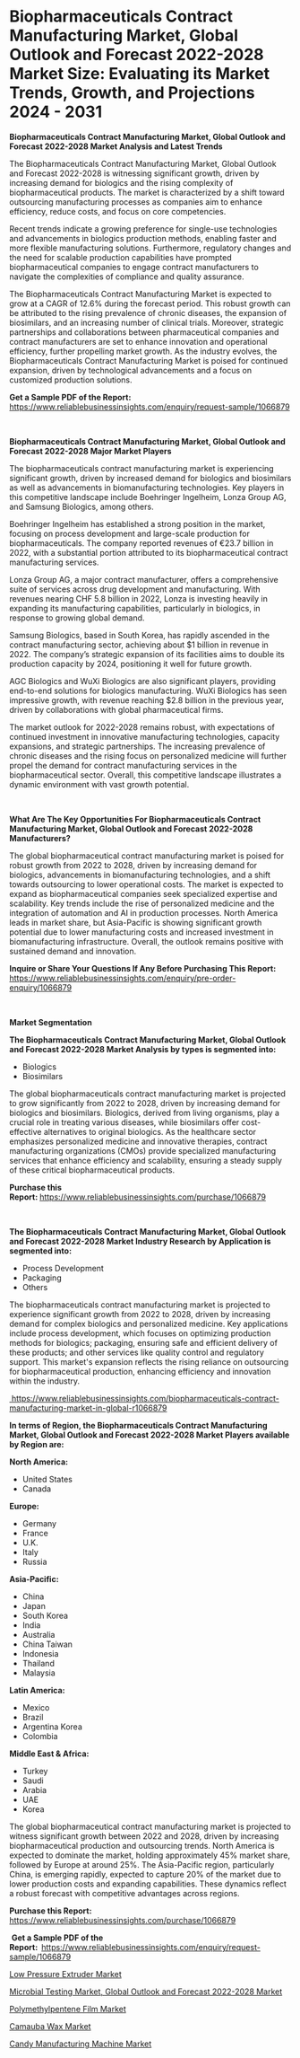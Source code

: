 <p><h1>Biopharmaceuticals Contract Manufacturing Market, Global Outlook and Forecast 2022-2028 Market Size: Evaluating its Market Trends, Growth, and Projections 2024 - 2031</h1></p><p><strong>Biopharmaceuticals Contract Manufacturing Market, Global Outlook and Forecast 2022-2028 Market Analysis and Latest Trends</strong></p>
<p><p>The Biopharmaceuticals Contract Manufacturing Market, Global Outlook and Forecast 2022-2028 is witnessing significant growth, driven by increasing demand for biologics and the rising complexity of biopharmaceutical products. The market is characterized by a shift toward outsourcing manufacturing processes as companies aim to enhance efficiency, reduce costs, and focus on core competencies. </p><p>Recent trends indicate a growing preference for single-use technologies and advancements in biologics production methods, enabling faster and more flexible manufacturing solutions. Furthermore, regulatory changes and the need for scalable production capabilities have prompted biopharmaceutical companies to engage contract manufacturers to navigate the complexities of compliance and quality assurance.</p><p>The Biopharmaceuticals Contract Manufacturing Market is expected to grow at a CAGR of 12.6% during the forecast period. This robust growth can be attributed to the rising prevalence of chronic diseases, the expansion of biosimilars, and an increasing number of clinical trials. Moreover, strategic partnerships and collaborations between pharmaceutical companies and contract manufacturers are set to enhance innovation and operational efficiency, further propelling market growth. As the industry evolves, the Biopharmaceuticals Contract Manufacturing Market is poised for continued expansion, driven by technological advancements and a focus on customized production solutions.</p></p>
<p><strong>Get a Sample PDF of the Report:&nbsp;</strong> <a href="https://www.reliablebusinessinsights.com/enquiry/request-sample/1066879">https://www.reliablebusinessinsights.com/enquiry/request-sample/1066879</a></p>
<p>&nbsp;</p>
<p><strong>Biopharmaceuticals Contract Manufacturing Market, Global Outlook and Forecast 2022-2028 Major Market Players</strong></p>
<p><p>The biopharmaceuticals contract manufacturing market is experiencing significant growth, driven by increased demand for biologics and biosimilars as well as advancements in biomanufacturing technologies. Key players in this competitive landscape include Boehringer Ingelheim, Lonza Group AG, and Samsung Biologics, among others.</p><p>Boehringer Ingelheim has established a strong position in the market, focusing on process development and large-scale production for biopharmaceuticals. The company reported revenues of €23.7 billion in 2022, with a substantial portion attributed to its biopharmaceutical contract manufacturing services.</p><p>Lonza Group AG, a major contract manufacturer, offers a comprehensive suite of services across drug development and manufacturing. With revenues nearing CHF 5.8 billion in 2022, Lonza is investing heavily in expanding its manufacturing capabilities, particularly in biologics, in response to growing global demand.</p><p>Samsung Biologics, based in South Korea, has rapidly ascended in the contract manufacturing sector, achieving about $1 billion in revenue in 2022. The company’s strategic expansion of its facilities aims to double its production capacity by 2024, positioning it well for future growth.</p><p>AGC Biologics and WuXi Biologics are also significant players, providing end-to-end solutions for biologics manufacturing. WuXi Biologics has seen impressive growth, with revenue reaching $2.8 billion in the previous year, driven by collaborations with global pharmaceutical firms.</p><p>The market outlook for 2022-2028 remains robust, with expectations of continued investment in innovative manufacturing technologies, capacity expansions, and strategic partnerships. The increasing prevalence of chronic diseases and the rising focus on personalized medicine will further propel the demand for contract manufacturing services in the biopharmaceutical sector. Overall, this competitive landscape illustrates a dynamic environment with vast growth potential.</p></p>
<p>&nbsp;</p>
<p><strong>What Are The Key Opportunities For Biopharmaceuticals Contract Manufacturing Market, Global Outlook and Forecast 2022-2028 Manufacturers?</strong></p>
<p><p>The global biopharmaceutical contract manufacturing market is poised for robust growth from 2022 to 2028, driven by increasing demand for biologics, advancements in biomanufacturing technologies, and a shift towards outsourcing to lower operational costs. The market is expected to expand as biopharmaceutical companies seek specialized expertise and scalability. Key trends include the rise of personalized medicine and the integration of automation and AI in production processes. North America leads in market share, but Asia-Pacific is showing significant growth potential due to lower manufacturing costs and increased investment in biomanufacturing infrastructure. Overall, the outlook remains positive with sustained demand and innovation.</p></p>
<p><strong>Inquire or Share Your Questions If Any Before Purchasing This Report:</strong> <a href="https://www.reliablebusinessinsights.com/enquiry/pre-order-enquiry/1066879">https://www.reliablebusinessinsights.com/enquiry/pre-order-enquiry/1066879</a></p>
<p>&nbsp;</p>
<p><strong>Market Segmentation</strong></p>
<p><strong>The Biopharmaceuticals Contract Manufacturing Market, Global Outlook and Forecast 2022-2028 Market Analysis by types is segmented into:</strong></p>
<p><ul><li>Biologics</li><li>Biosimilars</li></ul></p>
<p><p>The global biopharmaceuticals contract manufacturing market is projected to grow significantly from 2022 to 2028, driven by increasing demand for biologics and biosimilars. Biologics, derived from living organisms, play a crucial role in treating various diseases, while biosimilars offer cost-effective alternatives to original biologics. As the healthcare sector emphasizes personalized medicine and innovative therapies, contract manufacturing organizations (CMOs) provide specialized manufacturing services that enhance efficiency and scalability, ensuring a steady supply of these critical biopharmaceutical products.</p></p>
<p><strong>Purchase this Report:&nbsp;</strong><a href="https://www.reliablebusinessinsights.com/purchase/1066879">https://www.reliablebusinessinsights.com/purchase/1066879</a></p>
<p>&nbsp;</p>
<p><strong>The Biopharmaceuticals Contract Manufacturing Market, Global Outlook and Forecast 2022-2028 Market Industry Research by Application is segmented into:</strong></p>
<p><ul><li>Process Development</li><li>Packaging</li><li>Others</li></ul></p>
<p><p>The biopharmaceuticals contract manufacturing market is projected to experience significant growth from 2022 to 2028, driven by increasing demand for complex biologics and personalized medicine. Key applications include process development, which focuses on optimizing production methods for biologics; packaging, ensuring safe and efficient delivery of these products; and other services like quality control and regulatory support. This market's expansion reflects the rising reliance on outsourcing for biopharmaceutical production, enhancing efficiency and innovation within the industry.</p></p>
<p><a href="https://www.reliablebusinessinsights.com/biopharmaceuticals-contract-manufacturing-market-in-global-r1066879">&nbsp;https://www.reliablebusinessinsights.com/biopharmaceuticals-contract-manufacturing-market-in-global-r1066879</a></p>
<p><strong>In terms of Region, the Biopharmaceuticals Contract Manufacturing Market, Global Outlook and Forecast 2022-2028 Market Players available by Region are:</strong></p>
<p>
    <p> <strong> North America: </strong>
        <ul>
            <li>United States</li>
            <li>Canada</li>
        </ul>
        </p> 
    <p> <strong> Europe: </strong>
        <ul>
            <li>Germany</li>
            <li>France</li>
            <li>U.K.</li>
            <li>Italy</li>
            <li>Russia</li>
        </ul>
        </p> 
    <p> <strong> Asia-Pacific: </strong>
        <ul>
            <li>China</li>
            <li>Japan</li>
            <li>South Korea</li>
            <li>India</li>
            <li>Australia</li>
            <li>China Taiwan</li>
            <li>Indonesia</li>
            <li>Thailand</li>
            <li>Malaysia</li>
        </ul>
        </p> 
    <p> <strong> Latin America: </strong>
        <ul>
            <li>Mexico</li>
            <li>Brazil</li>
            <li>Argentina Korea</li>
            <li>Colombia</li>
        </ul>
        </p> 
    <p> <strong> Middle East & Africa: </strong>
        <ul>
            <li>Turkey</li>
            <li>Saudi</li>
            <li>Arabia</li>
            <li>UAE</li>
            <li>Korea</li>
        </ul>
    </p>
    </p>
<p><p>The global biopharmaceutical contract manufacturing market is projected to witness significant growth between 2022 and 2028, driven by increasing biopharmaceutical production and outsourcing trends. North America is expected to dominate the market, holding approximately 45% market share, followed by Europe at around 25%. The Asia-Pacific region, particularly China, is emerging rapidly, expected to capture 20% of the market due to lower production costs and expanding capabilities. These dynamics reflect a robust forecast with competitive advantages across regions.</p></p>
<p><strong>Purchase this Report: </strong><a href="https://www.reliablebusinessinsights.com/purchase/1066879">https://www.reliablebusinessinsights.com/purchase/1066879</a></p>
<p>&nbsp;<strong>Get a Sample PDF of the Report:&nbsp;&nbsp;</strong><a href="https://www.reliablebusinessinsights.com/enquiry/request-sample/1066879">https://www.reliablebusinessinsights.com/enquiry/request-sample/1066879</a></p>
<p><strong></strong></p>
<p><p><a href="https://www.linkedin.com/pulse/low-pressure-extruder-market-report-product-type-single-screw-gb0hf?trackingId=sU2Ypz36QDSn6RYeHSq%2FkQ%3D%3D">Low Pressure Extruder Market</a></p><p><a href="https://github.com/JubayerMia832/Market-Research-Report-List-1/blob/main/microbial-testing-market-global-outlook-and-forecast-2022-2028-market.md">Microbial Testing Market, Global Outlook and Forecast 2022-2028 Market</a></p><p><a href="https://issuu.com/reportprime-2/docs/polymethylpentene-film-market-size-_8f0a3dd4cd93a5">Polymethylpentene Film Market</a></p><p><a href="https://issuu.com/reportprime-2/docs/camauba-wax-market-size-2030.pptx_35e454b54a53ba">Camauba Wax Market</a></p><p><a href="https://www.linkedin.com/pulse/candy-manufacturing-machine-market-size-growing-cagr-84-report-j88qf?trackingId=lMqtpDC8RYWfKnToDJ663A%3D%3D">Candy Manufacturing Machine Market</a></p></p>